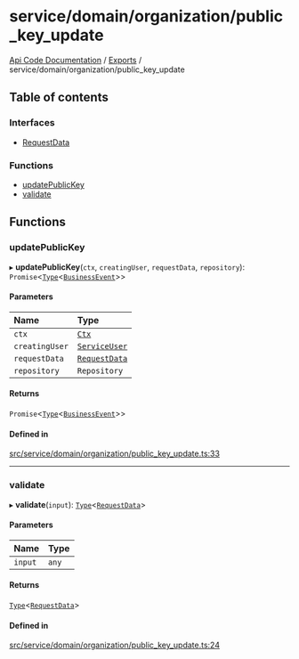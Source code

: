 # service/domain/organization/public\_key\_update
 
[Api Code Documentation](../README.md) / [Exports](../modules.md) / service/domain/organization/public\_key\_update

## Table of contents

### Interfaces

- [RequestData](../interfaces/service_domain_organization_public_key_update.RequestData.md)

### Functions

- [updatePublicKey](service_domain_organization_public_key_update.md#updatepublickey)
- [validate](service_domain_organization_public_key_update.md#validate)

## Functions

### updatePublicKey

▸ **updatePublicKey**(`ctx`, `creatingUser`, `requestData`, `repository`): `Promise`<[`Type`](result.md#type)<[`BusinessEvent`](service_domain_business_event.md#businessevent)\>\>

#### Parameters

| Name | Type |
| :------ | :------ |
| `ctx` | [`Ctx`](../interfaces/lib_ctx.Ctx.md) |
| `creatingUser` | [`ServiceUser`](../interfaces/service_domain_organization_service_user.ServiceUser.md) |
| `requestData` | [`RequestData`](../interfaces/service_domain_organization_public_key_update.RequestData.md) |
| `repository` | `Repository` |

#### Returns

`Promise`<[`Type`](result.md#type)<[`BusinessEvent`](service_domain_business_event.md#businessevent)\>\>

#### Defined in

[src/service/domain/organization/public_key_update.ts:33](https://github.com/openkfw/TruBudget/blob/b9aaff0/api/src/service/domain/organization/public_key_update.ts#L33)

___

### validate

▸ **validate**(`input`): [`Type`](result.md#type)<[`RequestData`](../interfaces/service_domain_organization_public_key_update.RequestData.md)\>

#### Parameters

| Name | Type |
| :------ | :------ |
| `input` | `any` |

#### Returns

[`Type`](result.md#type)<[`RequestData`](../interfaces/service_domain_organization_public_key_update.RequestData.md)\>

#### Defined in

[src/service/domain/organization/public_key_update.ts:24](https://github.com/openkfw/TruBudget/blob/b9aaff0/api/src/service/domain/organization/public_key_update.ts#L24)
